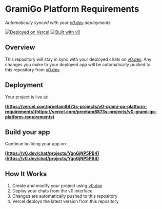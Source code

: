 # GramiGo Platform Requirements

*Automatically synced with your [v0.dev](https://v0.dev) deployments*

[![Deployed on Vercel](https://img.shields.io/badge/Deployed%20on-Vercel-black?style=for-the-badge&logo=vercel)](https://vercel.com/preetam8873s-projects/v0-grami-go-platform-requirements)
[![Built with v0](https://img.shields.io/badge/Built%20with-v0.dev-black?style=for-the-badge)](https://v0.dev/chat/projects/YgnGjNP5PB4)

## Overview

This repository will stay in sync with your deployed chats on [v0.dev](https://v0.dev).
Any changes you make to your deployed app will be automatically pushed to this repository from [v0.dev](https://v0.dev).

## Deployment

Your project is live at:

**[https://vercel.com/preetam8873s-projects/v0-grami-go-platform-requirements](https://vercel.com/preetam8873s-projects/v0-grami-go-platform-requirements)**

## Build your app

Continue building your app on:

**[https://v0.dev/chat/projects/YgnGjNP5PB4](https://v0.dev/chat/projects/YgnGjNP5PB4)**

## How It Works

1. Create and modify your project using [v0.dev](https://v0.dev)
2. Deploy your chats from the v0 interface
3. Changes are automatically pushed to this repository
4. Vercel deploys the latest version from this repository
